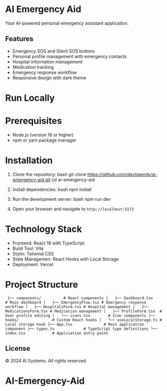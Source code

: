 # AI Emergency Aid

Your AI-powered personal emergency assistant application.

## Features

- Emergency SOS and Silent SOS buttons
- Personal profile management with emergency contacts
- Hospital information management
- Medication tracking
- Emergency response workflow
- Responsive design with dark theme

# Run Locally

# Prerequisites
- Node.js (version 16 or higher)
- npm or yarn package manager

# Installation

1. Clone the repository:
   bash
   git clone https://github.com/devloperds/ai-emergency-aid.git
   cd ai-emergency-aid
   
2. Install dependencies:
   bash
   npm install

3. Run the development server:
   bash
   npm run dev
   
4. Open your browser and navigate to `http://localhost:5173`


# Technology Stack

- Frontend: React 18 with TypeScript
- Build Tool: Vite
- Stylin: Tailwind CSS
- State Managemen: React Hooks with Local Storage
- Deployment: Vercel

# Project Structure
`
├── components/          # React components
│   ├── Dashboard.tsx    # Main dashboard
│   ├── EmergencyFlow.tsx # Emergency response workflow
│   ├── HospitalsForm.tsx # Hospital management
│   ├── MedicationsForm.tsx # Medication management
│   ├── ProfileForm.tsx  # User profile editing
│   └── icons.tsx        # Icon components
├── hooks/               # Custom React hooks
│   └── useLocalStorage.ts # Local storage hook
├── App.tsx              # Main application component
├── types.ts             # TypeScript type definitions
└── index.tsx            # Application entry point`

## License

© 2024 AI Systems. All rights reserved.
# AI-Emergency-Aid
